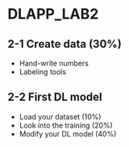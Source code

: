 # DLAPP_LAB2

## 2-1 Create data (30%)
 - Hand-write numbers
 - Labeling tools

## 2-2 First DL model
 - Load your dataset (10%)
 - Look into the training (20%)
 - Modify your DL model (40%)

